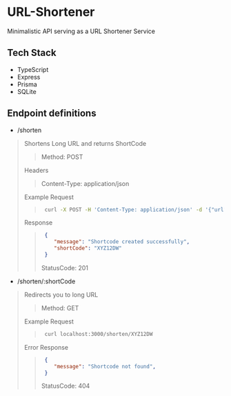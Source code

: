 # URL-Shortener
Minimalistic API serving as a URL Shortener Service

## Tech Stack
- TypeScript
- Express
- Prisma
- SQLite

## Endpoint definitions
-  /shorten
> Shortens Long URL and returns ShortCode
>> Method: POST
>
> Headers
>> Content-Type: application/json
>
> Example Request
>> ```bash
>>  curl -X POST -H 'Content-Type: application/json' -d '{"url": "https://youtube.com"}' localhost:3000/shorten
>> ```  
>
> Response
>> ```json
>>  {
>>     "message": "Shortcode created successfully",
>>     "shortCode": "XYZ12DW"
>>  }
>> ```
>> StatusCode: 201

- /shorten/:shortCode
> Redirects you to long URL
>> Method: GET
>
> Example Request
>> ```bash
>>  curl localhost:3000/shorten/XYZ12DW
>> ```  
>
> Error Response
>> ```json
>>  {
>>     "message": "Shortcode not found",
>>  }
>> ```
>> StatusCode: 404